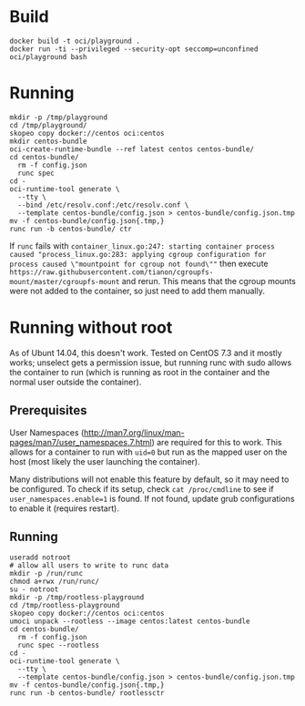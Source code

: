 # Build

```
docker build -t oci/playground .
docker run -ti --privileged --security-opt seccomp=unconfined oci/playground bash
```

# Running

```
mkdir -p /tmp/playground
cd /tmp/playground/
skopeo copy docker://centos oci:centos
mkdir centos-bundle
oci-create-runtime-bundle --ref latest centos centos-bundle/
cd centos-bundle/
  rm -f config.json 
  runc spec
cd -
oci-runtime-tool generate \
  --tty \
  --bind /etc/resolv.conf:/etc/resolv.conf \
  --template centos-bundle/config.json > centos-bundle/config.json.tmp
mv -f centos-bundle/config.json{.tmp,}
runc run -b centos-bundle/ ctr
```

If `runc` fails with `container_linux.go:247: starting container process caused "process_linux.go:283: applying cgroup configuration for process caused \"mountpoint for cgroup not found\""` then execute `https://raw.githubusercontent.com/tianon/cgroupfs-mount/master/cgroupfs-mount` and rerun.  This means that the cgroup mounts were not added to the container, so just need to add them manually.

# Running without root

As of Ubunt 14.04, this doesn't work. Tested on CentOS 7.3 and it mostly works; unselect gets a
permission issue, but running runc with sudo allows the container to run (which is running as
root in the container and the normal user outside the container).

## Prerequisites

User Namespaces (http://man7.org/linux/man-pages/man7/user_namespaces.7.html) are required for this
to work.  This allows for a container to run with `uid=0` but run as the mapped user on the host
(most likely the user launching the container).

Many distributions will not enable this feature by default, so it may need to be configured. To
check if its setup, check `cat /proc/cmdline` to see if `user_namespaces.enable=1` is found. If
not found, update grub configurations to enable it (requires restart).

## Running

```
useradd notroot
# allow all users to write to runc data
mkdir -p /run/runc
chmod a+rwx /run/runc/
su - notroot
mkdir -p /tmp/rootless-playground
cd /tmp/rootless-playground
skopeo copy docker://centos oci:centos
umoci unpack --rootless --image centos:latest centos-bundle
cd centos-bundle/
  rm -f config.json 
  runc spec --rootless
cd -
oci-runtime-tool generate \
  --tty \
  --template centos-bundle/config.json > centos-bundle/config.json.tmp
mv -f centos-bundle/config.json{.tmp,}
runc run -b centos-bundle/ rootlessctr
```

